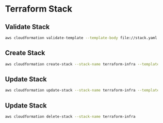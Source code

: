 # Terraform Stack

## Validate Stack

```sh
aws cloudformation validate-template --template-body file://stack.yaml
```

## Create Stack

```sh
aws cloudformation create-stack --stack-name terraform-infra --template-body file://stack.yaml
```

## Update Stack

```sh
aws cloudformation update-stack --stack-name terraform-infra --template-body file://stack.yaml  
```

## Update Stack

```sh
aws cloudformation delete-stack --stack-name terraform-infra
```

